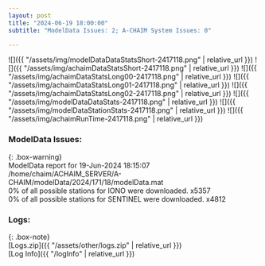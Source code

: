 ```yaml
---
layout: post
title: "2024-06-19 18:00:00"
subtitle: "ModelData Issues: 2; A-CHAIM System Issues: 0"

---
```


![]({{ "/assets/img/modelDataDataStatsShort-2417118.png" | relative_url }})
![]({{ "/assets/img/achaimDataStatsShort-2417118.png" | relative_url }})
![]({{ "/assets/img/achaimDataStatsLong00-2417118.png" | relative_url }})
![]({{ "/assets/img/achaimDataStatsLong01-2417118.png" | relative_url }})
![]({{ "/assets/img/achaimDataStatsLong02-2417118.png" | relative_url }})
![]({{ "/assets/img/modelDataDataStats-2417118.png" | relative_url }})
![]({{ "/assets/img/modelDataStationStats-2417118.png" | relative_url }})
![]({{ "/assets/img/achaimRunTime-2417118.png" | relative_url }})


### ModelData Issues:  
  
{: .box-warning}  
 ModelData report for 19-Jun-2024 18:15:07   
 /home/chaim/ACHAIM_SERVER/A-CHAIM/modelData/2024/171/18/modelData.mat   
 0% of all possible stations for IONO were downloaded. x5357   
 0% of all possible stations for SENTINEL were downloaded. x4812   
  


### Logs:  
  
{: .box-note}  
[Logs.zip]({{ "/assets/other/logs.zip" | relative_url }})  
[Log Info]({{ "/logInfo" | relative_url }})  
